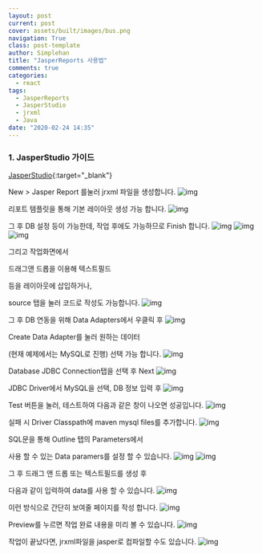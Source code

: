 ```yaml
---
layout: post
current: post
cover: assets/built/images/bus.png
navigation: True
class: post-template
author: Simplehan
title: "JasperReports 사용법"
comments: true
categories:
  - react
tags:
  - JasperReports
  - JasperStudio
  - jrxml
  - Java
date: "2020-02-24 14:35"
---
```


### 1. JasperStudio 가이드

  [JasperStudio](https://sourceforge.net/projects/jasperstudio/){:target="_blank"}

  New > Jasper Report 를눌러 jrxml 파일을 생성합니다.
  ![img](\assets\built\images\jasper\20200224183604_025_Jaspersoft_Studio.png)

  리포트 템플릿을 통해 기본 레이아웃 생성 가능 합니다.
  ![img](\assets\built\images\jasper\20200224183616_026_Jaspersoft_Studio.png)

  그 후 DB 설정 등이 가능한데, 작업 후에도 가능하므로 Finish 합니다.
  ![img](\assets\built\images\jasper\20200224183634_027_Jaspersoft_Studio.png)
  ![img](\assets\built\images\jasper\20200224183649_028_Jaspersoft_Studio.png)
  ![img](\assets\built\images\jasper\20200224183654_029_Jaspersoft_Studio.png)

  그리고 작업화면에서

  드래그앤 드롭을 이용해 텍스트필드 
  
  등을 레이아웃에 삽입하거나, 
  
  source 탭을 눌러 코드로 작성도 가능합니다.
  ![img](\assets\built\images\jasper\20200224185048_031_Jaspersoft_Studio.png)

  그 후 DB 연동을 위해 Data Adapters에서 우클릭 후 
  ![img](\assets\built\images\jasper\20200225110617_034_Jaspersoft_Studio.png)

  Create Data Adapter를 눌러 원하는 데이터 
  
  (현재 예제에서는 MySQL로 진행) 선택 가능 합니다.
  ![img](\assets\built\images\jasper\20200225110710_035_Jaspersoft_Studio.png)

  Database JDBC Connection탭을 선택 후 Next
  ![img](\assets\built\images\jasper\20200224183604_025_Jaspersoft_Studio.png)

  JDBC Driver에서 MySQL을 선택, DB 정보 입력 후
  ![img](\assets\built\images\jasper\20200225110933_036_Jaspersoft_Studio.png)

  Test 버튼을 눌러, 테스트하여 다음과 같은 창이 나오면 성공입니다.
  ![img](\assets\built\images\jasper\20200225111034_037_Jaspersoft_Studio.png)

  실패 시 Driver Classpath에 maven mysql files를 추가합니다.
  ![img](\assets\built\images\jasper\20200225111234_038_Jaspersoft_Studio.png)

  SQL문을 통해 Outline 탭의 Parameters에서 
  
  사용 할 수 있는 Data paramers를 설정 할 수 있습니다.
  ![img](\assets\built\images\jasper\20200225111458_039_Jaspersoft_Studio.png)
  ![img](\assets\built\images\jasper\20200225111521_041_Jaspersoft_Studio.png)

  그 후 드래그 앤 드롭 또는 텍스트필드를 생성 후 
  
  다음과 같이 입력하여 data를 사용 할 수 있습니다.
  ![img](\assets\built\images\jasper\20200225111622_044_Jaspersoft_Studio.png)

  이런 방식으로 간단히 보여줄 페이지를 작성 합니다.
  ![img](\assets\built\images\jasper\20200225112529_045_Jaspersoft_Studio.png)
  
  Preview를 누르면 작업 완료 내용을 미리 볼 수 있습니다.
  ![img](\assets\built\images\jasper\20200225112628_046_Jaspersoft_Studio.png)

  작업이 끝났다면, jrxml파일을 jasper로 컴파일할 수도 있습니다.
  ![img](\assets\built\images\jasper\20200225112841_047_Jaspersoft_Studio.png)
